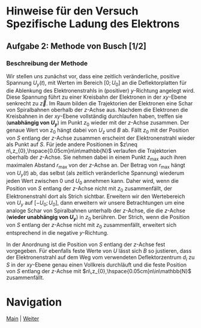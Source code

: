 # Hinweise für den Versuch Spezifische Ladung des Elektrons


## Aufgabe 2: Methode von Busch [1/2]

### Beschreibung der Methode

Wir stellen uns zunächst vor, dass eine zeitlich veränderliche, positive Spannung $U_{y}(t),$ mit Werten im Bereich $[0;U_{0}]$ an die Deflektorplatten für die Ablenkung des Elektronenstrahls in (positiver) $y$-Richtung angelegt wird. Diese Spannung führt zu einer Kreisbahn der Elektronen in der $xy$-Ebene senkrecht zu $\vec{z}$. Im Raum bilden die Trajektorien der Elektronen eine Schar von Spiralbahnen oberhalb der $z$-Achse aus. Nachdem die Elektronen die Kreisbahnen in der $xy$-Ebene vollständig durchlaufen haben, treffen sie (**unabhängig von $U_{y}$**) im Punkt $z_{0}$ wieder mit der $z$-Achse zusammen. Der genaue Wert von $z_{0}$ hängt dabei von $U_{z}$ und $B$ ab. Fällt $z_{0}$ mit der Position von $S$ entlang der $z$-Achse zusammen erscheint der Elektronenstrahl wieder als Punkt auf $S$. Für jede andere Positionen in $z\neq n\,z_{0},\hspace{0.05cm}n\in\mathbb{N}$ verlaufen die Trajektorien oberhalb der $z$-Achse. Sie nehmen dabei in einem Punkt $z_{\mathrm{max}}$ auch ihren maximalen Abstand $r_{\mathrm{max}}$ von der $z$-Achse an. Der Betrag von $r_{\mathrm{max}}$ hängt von $U_{y}(t)$ ab, das selbst (als zeitlich veränderliche Spannung) wiederum jeden Wert zwischen 0 und $U_{0}$ annehmen kann. Daher wird, wenn die Position von $S$ entlang der $z$-Achse nicht mit $z_{0}$ zusammenfällt, der Elektronenstrahl dort als Strich sichtbar. Erweitern wir den Wertebereich von $U_{y}$ auf $[-U_{0};U_{0}]$, dann erweitern wir unsere Betrachtungen um eine analoge Schar von Spiralbahnen unterhalb der $z$-Achse, die die $z$-Achse (**wieder unabhängig von $U_{y}$**) in $z_{0}$ berühren. Der Strich, wenn die Position von $S$ entlang der $z$-Achse nicht mit $z_{0}$ zusammenfällt, erweitert sich entsprechend in die negative $y$-Richtung.

In der Anordnung ist die Position von $S$ entlang der $z$-Achse fest vorgegeben. Für ebenfalls feste Werte von $U$ lässt sich $B$ so justieren, dass der Elektronenstrahl auf dem Weg vom verwendeten Deflektorzentrum $d_{i}$ zu $S$ in der $xy$-Ebene genau einen Vollkreis durchläuft und die feste Position von $S$ entlang der $z$-Achse mit $n\,z_{0},\hspace{0.05cm}n\in\mathbb{N}$ zusammenfällt.  

# Navigation

[Main](https://gitlab.kit.edu/kit/etp-lehre/p1-praktikum/students/-/tree/main/Spezifische_Ladung_des_Elektrons) | [Weiter](https://gitlab.kit.edu/kit/etp-lehre/p1-praktikum/students/-/tree/main/Spezifische_Ladung_des_Elektrons/doc/Hinweise-Aufgabe-2-a.md)
